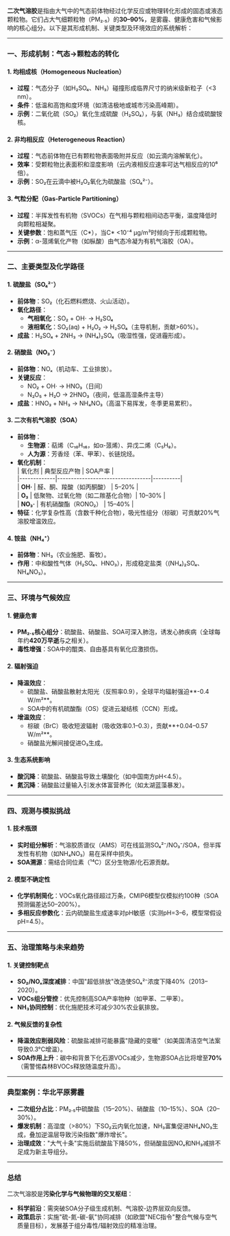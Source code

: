 **二次气溶胶**是指由大气中的气态前体物经过化学反应或物理转化形成的固态或液态颗粒物。它们占大气细颗粒物（PM₂.₅）的**30–90%**，是雾霾、健康危害和气候影响的核心组分。以下是其形成机制、关键类型及环境效应的系统解析：

---

### **一、形成机制：气态→颗粒态的转化**
#### **1. 均相成核（Homogeneous Nucleation）**
  - **过程**：气态分子（如H₂SO₄、NH₃）碰撞形成临界尺寸的纳米级新粒子（<3 nm）。  
  - **条件**：低温和高饱和度环境（如清洁极地或城市污染高峰期）。  
  - **示例**：二氧化硫（SO₂）氧化生成硫酸（H₂SO₄），与氨（NH₃）结合成硫酸铵核。

#### **2. 非均相反应（Heterogeneous Reaction）**
  - **过程**：气态前体物在已有颗粒物表面吸附并反应（如云滴内溶解氧化）。  
  - **效率**：受颗粒物比表面积和湿度影响（云内液相反应速率可达气相反应的10⁶倍）。  
  - **示例**：SO₂在云滴中被H₂O₂氧化为硫酸盐（SO₄²⁻）。

#### **3. 气粒分配（Gas-Particle Partitioning）**
  - **过程**：半挥发性有机物（SVOCs）在气相与颗粒相间动态平衡，温度降低时向颗粒相凝聚。  
  - **关键参数**：饱和蒸气压（C*），当C* <10⁻⁴ μg/m³时倾向于形成颗粒物。  
  - **示例**：α-蒎烯氧化产物（如枞酸）由气态冷凝为有机气溶胶（OA）。

---

### **二、主要类型及化学路径**
#### **1. 硫酸盐（SO₄²⁻）**
  - **前体物**：SO₂（化石燃料燃烧、火山活动）。  
  - **氧化路径**：  
    - **气相氧化**：SO₂ + OH· → H₂SO₄  
    - **液相氧化**：SO₂(aq) + H₂O₂ → H₂SO₄（主导机制，贡献>60%）。  
  - **成盐**：H₂SO₄ + 2NH₃ → (NH₄)₂SO₄（吸湿性强，促进霾形成）。

#### **2. 硝酸盐（NO₃⁻）**
  - **前体物**：NOₓ（机动车、工业排放）。  
  - **关键反应**：  
    - NO₂ + OH· → HNO₃（日间）  
    - N₂O₅ + H₂O → 2HNO₃（夜间，低温高湿条件主导）  
  - **成盐**：HNO₃ + NH₃ → NH₄NO₃（高温下易挥发，冬季更易累积）。

#### **3. 二次有机气溶胶（SOA）**
  - **前体物**：  
    - **生物源**：萜烯（C₁₀H₁₆，如α-蒎烯）、异戊二烯（C₅H₈）。  
    - **人为源**：芳香烃（苯、甲苯）、长链烷烃。  
  - **氧化机制**：  
    | 氧化剂      | 典型反应产物                     | SOA产率 |  
    |-------------|----------------------------------|----------|  
    | **OH·**     | 醛、酮、羧酸（如丙酮酸）         | 5–20%    |  
    | **O₃**      | 低聚物、过氧化物（如二羰基化合物）| 10–30%   |  
    | **NO₃·**    | 有机硝酸酯（RONO₂）              | 15–40%   |  
  - **特征**：化学复杂性高（含数千种化合物），吸光性组分（棕碳）可贡献20%气溶胶增温效应。

#### **4. 铵盐（NH₄⁺）**
  - **前体物**：NH₃（农业施肥、畜牧）。  
  - **作用**：中和酸性气体（H₂SO₄、HNO₃），形成稳定盐类（(NH₄)₂SO₄、NH₄NO₃）。

---

### **三、环境与气候效应**
#### **1. 健康危害**  
  - **PM₂.₅核心组分**：硫酸盐、硝酸盐、SOA可深入肺泡，诱发心肺疾病（全球每年约**420万早逝**与之相关）。  
  - **毒性增强**：SOA中的醌类、自由基具有氧化应激损伤。

#### **2. 辐射强迫**  
  - **降温效应**：  
    - 硫酸盐、硝酸盐散射太阳光（反照率0.9），全球平均辐射强迫**-0.4 W/m²**。  
    - SOA中的有机硫酸酯（OS）促进云凝结核（CCN）形成。  
  - **增温效应**：  
    - 棕碳（BrC）吸收短波辐射（吸收效率0.1–0.3），贡献**+0.04–0.57 W/m²**。  
    - 硝酸盐光解间接促进O₃生成。

#### **3. 生态系统影响**  
  - **酸沉降**：硫酸盐、硝酸盐导致土壤酸化（如中国南方pH<4.5）。  
  - **氮沉降**：硝酸盐过量输入引发水体富营养化（如太湖蓝藻暴发）。

---

### **四、观测与模拟挑战**
#### **1. 技术瓶颈**  
  - **实时组分解析**：气溶胶质谱仪（AMS）可在线监测SO₄²⁻/NO₃⁻/SOA，但半挥发性有机物（如NH₄NO₃）易在采样中损失。  
  - **SOA溯源**：需结合同位素（¹⁴C）区分生物源/化石源贡献。

#### **2. 模型不确定性**  
  - **化学机制简化**：VOCs氧化路径超过万条，CMIP6模型仅模拟约100种（SOA预测偏差达50–200%）。  
  - **多相反应参数化**：云内硫酸盐生成速率对pH敏感（实测pH=3–6，模型常假设pH=4.5）。

---

### **五、治理策略与未来趋势**
#### **1. 关键控制靶点**  
  - **SO₂/NOₓ深度减排**：中国"超低排放"改造使SO₄²⁻浓度下降40%（2013–2020）。  
  - **VOCs组分管控**：优先控制高SOA产率物种（如甲苯、二甲苯）。  
  - **NH₃协同控制**：优化施肥技术可减少30%农业氨排放。

#### **2. 气候反馈的复杂性**  
  - **降温效应削弱风险**：硫酸盐减排可能暴露"隐藏的变暖"（如美国清洁空气法案导致0.3°C增温）。  
  - **SOA作用上升**：碳中和背景下化石源VOCs减少，生物源SOA占比将增至**70%**（需警惕森林BVOCs释放随温度升高）。

---

### **典型案例：华北平原雾霾**  
- **二次组分占比**：PM₂.₅中硫酸盐（15–20%）、硝酸盐（10–15%）、SOA（20–30%）。  
- **爆发机制**：高湿度（>80%）下SO₂云内氧化加速，NH₃富集促进NH₄NO₃生成，叠加逆温层导致污染指数"爆炸增长"。  
- **治理成效**："大气十条"实施后硫酸盐下降50%，但硝酸盐因NOₓ和NH₃减排不足成为新主导组分。

---

### **总结**  
二次气溶胶是**污染化学与气候物理的交叉枢纽**：  
- **科学前沿**：需突破SOA分子级生成机制、气溶胶-边界层双向反馈。  
- **政策启示**：实施"硫-氮-碳-氨"协同减排（如欧盟"NEC指令"整合气候与空气质量目标），发展基于组分毒性/辐射效应的精准治理。